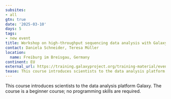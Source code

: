 ```yaml
---
subsites:
- all
gtn: true
date: '2025-03-10'
days: 5
tags:
- new event
title: Workshop on high-throughput sequencing data analysis with Galaxy
contact: Daniela Schneider, Teresa Müller
location:
  name: Freiburg im Breisgau, Germany
continent: EU
external_url: https://training.galaxyproject.org/training-material/events/2025-03-10-hts-workshop-freiburg.html
tease: This course introduces scientists to the data analysis platform Galaxy
---
```

This course introduces scientists to the data analysis platform Galaxy. The course is a beginner course; no programming skills are required.